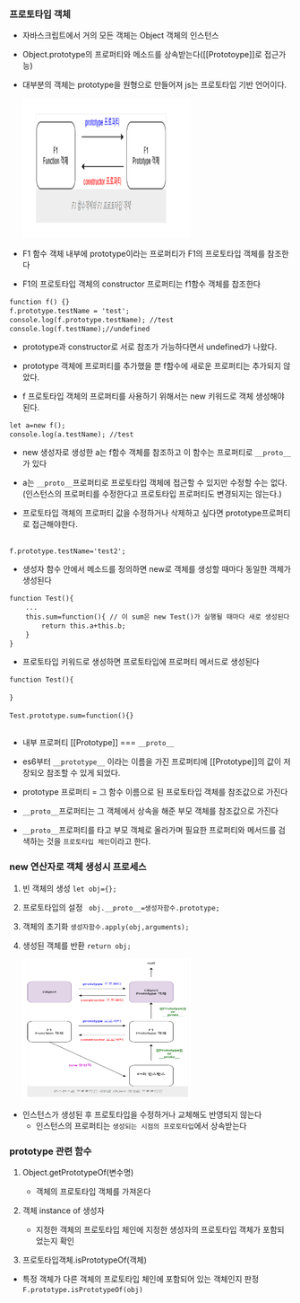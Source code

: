 ### 프로토타입 객체

- 자바스크립트에서 거의 모든 객체는 Object 객체의 인스턴스
- Object.prototype의 프로퍼티와 메소드를 상속받는다([[Prototoype]]로 접근가능)
- 대부분의 객체는 prototype을 원형으로 만들어져 js는 프로토타입 기반 언어이다.

    <img src="./images/prototype1.png" width="300px" height="250px" />

- F1 함수 객체 내부에 prototype이라는 프로퍼티가 F1의 프로토타입 객체를 참조한다
- F1의 프로토타입 객체의 constructor 프로퍼티는 f1함수 객체를 찹조한다

```
function f() {}
f.prototype.testName = 'test';
console.log(f.prototype.testName); //test
console.log(f.testName);//undefined
```

- prototype과 constructor로 서로 참조가 가능하다면서 undefined가 나왔다.
- prototype 객체에 프로퍼티를 추가했을 뿐 f함수에 새로운 프로퍼티는 추가되지 않았다.

- f 프로토타입 객체의 프로퍼티를 사용하기 위해서는 new 키워드로 객체 생성해야된다.

```
let a=new f();
console.log(a.testName); //test
```

- new 생성자로 생성한 a는 f함수 객체를 참조하고 이 함수는 프로퍼티로 `__proto__`가 있다

- a는 `__proto__`프로퍼티로 프로토타입 객체에 접근할 수 있지만 수정할 수는 없다. (인스턴스의 프로퍼티를 수정한다고 프로토타입 프로퍼티도 변경되지는 않는다.)
- 프로토타입 객체의 프로퍼티 값을 수정하거나 삭제하고 싶다면 prototype프로퍼티로 접근해야한다.

```

f.prototype.testName='test2';

```

- 생성자 함수 안에서 메소드를 정의하면 new로 객체를 생성할 때마다 동일한 객체가 생성된다

```
function Test(){
    ...
    this.sum=function(){ // 이 sum은 new Test()가 실행될 때마다 새로 생성된다
        return this.a+this.b;
    }
}

```

- 프로토타입 키워드로 생성하면 프로토타입에 프로퍼티 메서드로 생성된다

```
function Test(){

}

Test.prototype.sum=function(){}


```

- 내부 프로퍼티 [[Prototype]] === `__proto__`

- es6부터 `__prototype__` 이라는 이름을 가진 프로퍼티에 [[Prototype]]의 값이 저장되오 참조할 수 있게 되었다.
- prototype 프로퍼티 = 그 함수 이름으로 된 프로토타입 객체를 참조값으로 가진다
- `__proto__`프로퍼티는 그 객체에서 상속을 해준 부모 객체를 참조값으로 가진다
- `__proto__`프로퍼티를 타고 부모 객체로 올라가며 필요한 프로퍼티와 메서드를 검색하는 것을 `프로토타입 체인`이라고 한다.

### new 연산자로 객체 생성시 프로세스

1. 빈 객체의 생성
   `let obj={};`
2. 프로토타입의 설정
   ` obj.__proto__=생성자함수.prototype;`
3. 객체의 초기화
   `생성자함수.apply(obj,arguments);`
4. 생성된 객체를 반환
   `return obj;`

    <img src="./images/prototype2.png" width="300px" height="250px" />

- 인스턴스가 생성된 후 프로토타입을 수정하거나 교체해도 반영되지 않는다
  - 인스턴스의 프로퍼티는 `생성되는 시점의 프로토타입`에서 상속받는다

### prototype 관련 함수

1. Object.getPrototypeOf(변수명)

   - 객체의 프로토타입 객체를 가져온다

2. 객체 instance of 생성자

   - 지정한 객체의 프로토타입 체인에 지정한 생성자의 프로토타입 객체가 포함되었는지 확인

3. 프로토타입객체.isPrototypeOf(객체)

- 특정 객체가 다른 객체의 프로토타입 체인에 포함되어 있는 객체인지 판정
  `F.prototype.isPrototypeOf(obj)`
